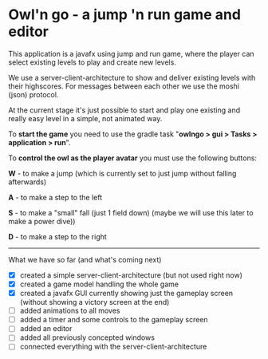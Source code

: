 # Owl'n go - a jump 'n run game and editor

This application is a javafx using jump and run game, where the player can select existing levels to
play and create new levels.

We use a server-client-architecture to show and deliver existing levels with their highscores. For
messages between each other we use the moshi (json) protocol.

At the current stage it's just possible to start and play one existing and really easy level in a
simple, not animated way.

To **start the game** you need to use the gradle task "**owlngo > gui > Tasks >
application > run**".

To **control the owl as the player avatar** you must use the following buttons:

**W** - to make a jump (which is currently set to just jump without falling afterwards)

**A** - to make a step to the left

**S** - to make a "small" fall (just 1 field down) (maybe we will use this later to make a power
dive))

**D** - to make a step to the right

************

What we have so far (and what's coming next)

- [x] created a simple server-client-architecture (but not used right now)
- [x] created a game model handling the whole game
- [x] created a javafx GUI currently showing just the gameplay screen (without showing a victory
  screen at the end)
- [ ] added animations to all moves
- [ ] added a timer and some controls to the gameplay screen
- [ ] added an editor
- [ ] added all previously concepted windows
- [ ] connected everything with the server-client-architecture

